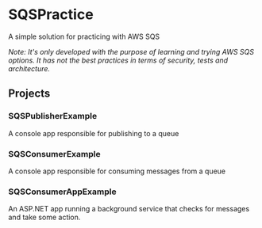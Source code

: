 # SQSPractice
A simple solution for practicing with AWS SQS

_Note: It's only developed with the purpose of learning and trying AWS SQS options. It has not the best practices in terms of security, tests and architecture._


## Projects

### SQSPublisherExample
A console app responsible for publishing to a queue

### SQSConsumerExample
A console app responsible for consuming messages from a queue

### SQSConsumerAppExample
An ASP.NET app running a background service that checks for messages and take some action.